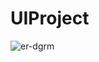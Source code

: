 # UIProject

![er-dgrm](https://user-images.githubusercontent.com/40607414/172299833-0d0f2958-5ab8-4744-a1e1-e1db253c4a7a.jpeg)
